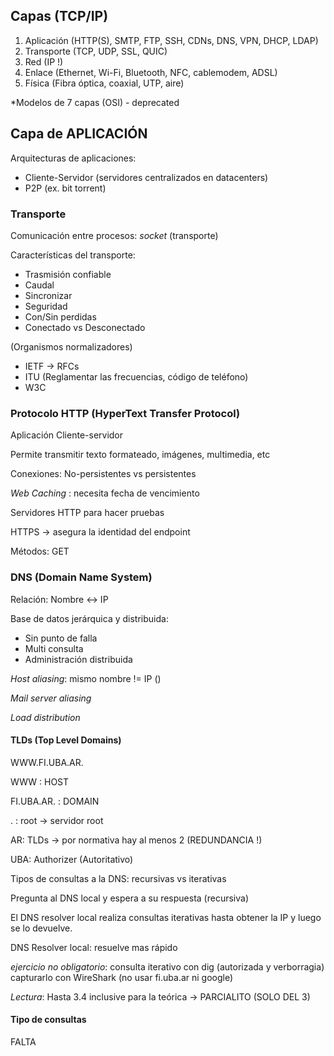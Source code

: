 
## Capas (TCP/IP)

1. Aplicación (HTTP(S), SMTP, FTP, SSH, CDNs, DNS, VPN, DHCP, LDAP)
2. Transporte (TCP, UDP, SSL, QUIC)
3. Red (IP !)
4. Enlace (Ethernet, Wi-Fi, Bluetooth, NFC, cablemodem, ADSL)
5. Física (Fibra óptica, coaxial, UTP, aire)


*Modelos de 7 capas (OSI) - deprecated


## Capa de APLICACIÓN

Arquitecturas de aplicaciones:
- Cliente-Servidor (servidores centralizados en datacenters)
- P2P (ex. bit torrent)

### Transporte

Comunicación entre procesos: _socket_ (transporte)

Características del transporte: 
- Trasmisión confiable
- Caudal
- Sincronizar 
- Seguridad 
- Con/Sin perdidas
- Conectado vs Desconectado 

(Organismos normalizadores)
- IETF -> RFCs
- ITU (Reglamentar las frecuencias, código de teléfono)
- W3C

### Protocolo HTTP (HyperText Transfer Protocol)

Aplicación Cliente-servidor

Permite transmitir texto formateado, imágenes, multimedia, etc

Conexiones: No-persistentes vs persistentes

_Web Caching_ : necesita fecha de vencimiento

Servidores HTTP para hacer pruebas

HTTPS -> asegura la identidad del endpoint

Métodos: GET 

### DNS (Domain Name System)

Relación: Nombre <-> IP 

Base de datos jerárquica y distribuida:
- Sin punto de falla
- Multi consulta
- Administración distribuida

_Host aliasing_: mismo nombre != IP ()

_Mail server aliasing_

_Load distribution_

#### TLDs (Top Level Domains)

WWW.FI.UBA.AR.

WWW : HOST

FI.UBA.AR. : DOMAIN

. : root -> servidor root

AR: TLDs -> por normativa hay al menos 2 (REDUNDANCIA !)

UBA: Authorizer (Autoritativo)

Tipos de consultas a la DNS: recursivas vs iterativas

Pregunta al DNS local y espera a su respuesta (recursiva)

El DNS resolver local realiza consultas iterativas hasta obtener la IP y luego se lo devuelve. 

DNS Resolver local: resuelve mas rápido

*ejercicio no obligatorio*: consulta iterativo con dig (autorizada y verborragia) capturarlo con WireShark (no usar fi.uba.ar ni google)

*Lectura*: Hasta 3.4 inclusive para la teórica -> PARCIALITO (SOLO DEL 3)


#### Tipo de consultas

FALTA


